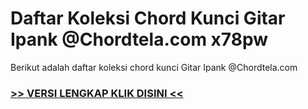 
 # Daftar Koleksi Chord  Kunci Gitar Ipank @Chordtela.com x78pw


Berikut adalah daftar koleksi chord  kunci Gitar Ipank @Chordtela.com

###  <a href="https://shortlighzx.web.app?sq=Daftar Koleksi Chord  Kunci Gitar Ipank @Chordtela.com"> >> VERSI LENGKAP KLIK DISINI << </a>
